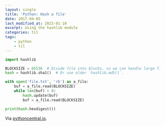 ```yaml
---
layout: single
title: 'Python: Hash a file'
date: 2017-04-05
last_modified_at: 2023-01-10
excerpt: Using the hashlib module
categories: til
tags:
    - python
    - til
---
```


```python
import hashlib

BLOCKSIZE = 65536  # Divide file into blocks, so we can handle large files.
hash = hashlib.sha1()  # Or use older `hashlib.md5()`.

with open('file.txt', 'rb') as a_file:
    buf = a_file.read(BLOCKSIZE)
    while len(buf) > 0:
        hash.update(buf)
        buf = a_file.read(BLOCKSIZE)

print(hash.hexdigest())
```

Via [pythoncentral.io](http://pythoncentral.io/hashing-files-with-python/).
